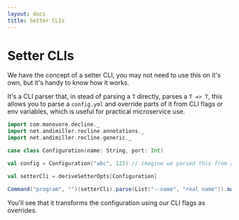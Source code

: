 ```yaml
---
layout: docs
title: Setter CLIs 
---
```


# Setter CLIs

We have the concept of a setter CLI, you may not need to use this on it's own, but it's handy to know how it works.

It's a CLI parser that, in stead of parsing a `T` directly, parses a `T => T`, this allows you to parse a `config.yml` and override parts of it from CLI flags or env variables, which is useful for practical microservice use.

```scala mdoc
import com.monovore.decline._
import net.andimiller.recline.annotations._
import net.andimiller.recline.generic._
```

```scala mdoc:to-string
case class Configuration(name: String, port: Int)

val config = Configuration("abc", 123) // imagine we parsed this from a config file

val setterCli = deriveSetterOpts[Configuration]

Command("program", "")(setterCli).parse(List("--name", "real name")).map(f => f(config))
```

You'll see that it transforms the configuration using our CLI flags as overrides.
